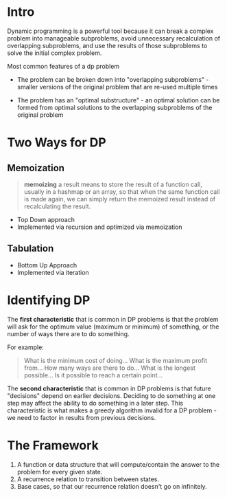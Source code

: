 
# Intro
Dynamic programming is a powerful tool because it can break a complex problem into manageable subproblems, avoid unnecessary recalculation of overlapping subproblems, and use the results of those subproblems to solve the initial complex problem.

Most common features of a dp problem

- The problem can be broken down into "overlapping subproblems" - smaller versions of the original problem that are re-used multiple times

- The problem has an "optimal substructure" - an optimal solution can be formed from optimal solutions to the overlapping subproblems of the original problem


# Two Ways for DP

## Memoization

> **memoizing** a result means to store the result of a function call, usually in a hashmap or an array, so that when the same function call is made again, we can simply return the memoized result instead of recalculating the result.

- Top Down approach
- Implemented via recursion and optimized via memoization


## Tabulation

- Bottom Up Approach
- Implemented via iteration

# Identifying DP

The **first characteristic** that is common in DP problems is that the problem will ask for the optimum value (maximum or minimum) of something, or the number of ways there are to do something.

For example:

> What is the minimum cost of doing...
> What is the maximum profit from...
> How many ways are there to do...
> What is the longest possible...
> Is it possible to reach a certain point...


The **second characteristic** that is common in DP problems is that future "decisions" depend on earlier decisions. Deciding to do something at one step may affect the ability to do something in a later step.
This characteristic is what makes a greedy algorithm invalid for a DP problem - we need to factor in results from previous decisions.


# The Framework

1. A function or data structure that will compute/contain the answer to the problem for every given state.
2. A recurrence relation to transition between states.
3. Base cases, so that our recurrence relation doesn't go on infinitely.